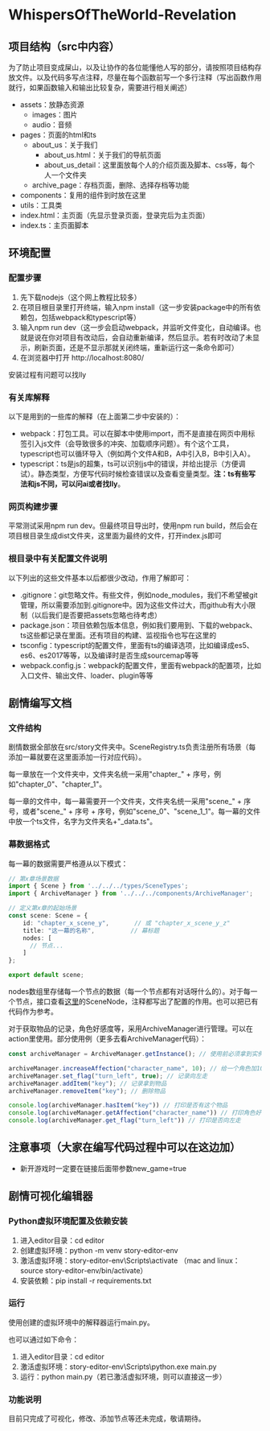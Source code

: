 # WhispersOfTheWorld-Revelation

## 项目结构（src中内容）

为了防止项目变成屎山，以及让协作的各位能懂他人写的部分，请按照项目结构存放文件。以及代码多写点注释，尽量在每个函数前写一个多行注释（写出函数作用就行，如果函数输入和输出比较复杂，需要进行相关阐述）

* assets：放静态资源
  * images：图片
  * audio：音频
* pages：页面的html和ts
  * about\_us：关于我们
    * about\_us.html：关于我们的导航页面
    * about\_us\_detail：这里面放每个人的介绍页面及脚本、css等，每个人一个文件夹
  * archive\_page：存档页面，删除、选择存档等功能
* components：复用的组件到时放在这里
* utils：工具类
* index.html：主页面（先显示登录页面，登录完后为主页面）
* index.ts：主页面脚本



## 环境配置

### 配置步骤

1. 先下载nodejs（这个网上教程比较多）
2. 在项目根目录里打开终端，输入npm install（这一步安装package中的所有依赖包，包括webpack和typescript等）
3. 输入npm run dev（这一步会启动webpack，并监听文件变化，自动编译。也就是说在你对项目有改动后，会自动重新编译，然后显示。若有时改动了未显示，刷新页面，还是不显示那就关闭终端，重新运行这一条命令即可）
4. 在浏览器中打开 http://localhost:8080/

安装过程有问题可以找lly

### 有关库解释

以下是用到的一些库的解释（在上面第二步中安装的）：

* webpack：打包工具。可以在脚本中使用import，而不是直接在网页中用标签引入js文件（会导致很多的冲突、加载顺序问题）。有个这个工具，typescript也可以循环导入（例如两个文件A和B，A中引入B，B中引入A）。
* typescript：ts是js的超集，ts可以识别js中的错误，并给出提示（方便调试）。静态类型，方便写代码时候检查错误以及查看变量类型。**注：ts有些写法和js不同，可以问ai或者找lly**。

### 网页构建步骤

平常测试采用npm run dev。但最终项目导出时，使用npm run build，然后会在项目根目录生成dist文件夹，这里面为最终的文件，打开index.js即可

### 根目录中有关配置文件说明

以下列出的这些文件基本以后都很少改动，作用了解即可：

* .gitignore：git忽略文件。有些文件，例如node_modules，我们不希望被git管理，所以需要添加到.gitignore中。因为这些文件过大，而github有大小限制（以后我们是否要把assets忽略也待考虑）
* package.json：项目依赖包版本信息，例如我们要用到、下载的webpack、ts这些都记录在里面。还有项目的构建、监视指令也写在这里的
* tsconfig：typescript的配置文件，里面有ts的编译选项，比如编译成es5、es6、es2017等等，以及编译时是否生成sourcemap等等
* webpack.config.js：webpack的配置文件，里面有webpack的配置项，比如入口文件、输出文件、loader、plugin等等



## 剧情编写文档

### 文件结构

剧情数据全部放在src/story文件夹中。SceneRegistry.ts负责注册所有场景（每添加一幕就要在这里面添加一行对应代码）。

每一章放在一个文件夹中，文件夹名统一采用"chapter_" + 序号，例如"chapter_0"、"chapter_1"。

每一章的文件中，每一幕需要开一个文件夹，文件夹名统一采用"scene_" + 序号，或者"scene_" + 序号 + 序号，例如"scene_0"、"scene_1_1"。每一幕的文件中放一个ts文件，名字为文件夹名+"_data.ts"。

### 幕数据格式

每一幕的数据需要严格遵从以下模式：

```typescript
// 第x章场景数据
import { Scene } from '../../../types/SceneTypes';
import { ArchiveManager } from '../../../components/ArchiveManager';

// 定义第x章的起始场景
const scene: Scene = {
    id: "chapter_x_scene_y",       // 或 "chapter_x_scene_y_z"
    title: "这一幕的名称",          // 幕标题
    nodes: [
      // 节点...
    ]
};

export default scene;
```

nodes数组里存储每一个节点的数据（每一个节点都有对话呀什么的）。对于每一个节点，接口查看[这里](src/types/SceneTypes.ts)的SceneNode，注释都写出了配置的作用。也可以把已有代码作为参考。

对于获取物品的记录，角色好感度等，采用ArchiveManager进行管理。可以在action里使用。部分使用例（更多去看ArchiveManager代码）：

```ts
const archiveManager = ArchiveManager.getInstance(); // 使用前必须拿到实例

archiveManager.increaseAffection("character_name", 10); // 给一个角色加10点好感度
archiveManager.set_flag("turn_left", true); // 记录向左走
archiveManager.addItem("key"); // 记录拿到物品
archiveManager.removeItem("key"); // 删除物品

console.log(archiveManager.hasItem("key")) // 打印是否有这个物品
console.log(archiveManager.getAffection("character_name")) // 打印角色好感度
console.log(archiveManager.get_flag("turn_left")) // 打印是否向左走
```



## 注意事项（大家在编写代码过程中可以在这边加）

* 新开游戏时一定要在链接后面带参数new_game=true



## 剧情可视化编辑器

### Python虚拟环境配置及依赖安装

1. 进入editor目录：cd editor
2. 创建虚拟环境：python -m venv story-editor-env
3. 激活虚拟环境：story-editor-env\Scripts\activate   （mac and linux：source story-editor-env/bin/activate）
4. 安装依赖：pip install -r requirements.txt

### 运行

使用创建的虚拟环境中的解释器运行main.py。

也可以通过如下命令：

1. 进入editor目录：cd editor
2. 激活虚拟环境：story-editor-env\Scripts\python.exe main.py
3. 运行：python main.py（若已激活虚拟环境，则可以直接这一步）

### 功能说明

目前只完成了可视化，修改、添加节点等还未完成，敬请期待。